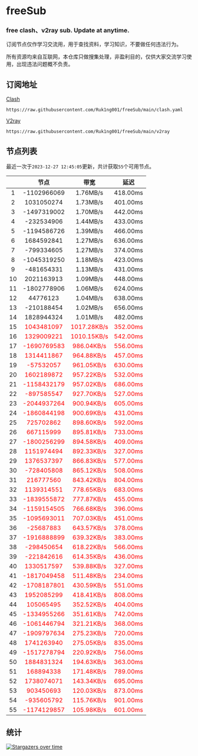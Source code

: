 # freeSub
### free clash、v2ray sub. Update at anytime.

订阅节点仅作学习交流用，用于查找资料，学习知识，不要做任何违法行为。

所有资源均来自互联网，本仓库只做搜集处理，非盈利目的，仅供大家交流学习使用，出现违法问题概不负责。

## 订阅地址
[Clash](https://raw.githubusercontent.com/Ruk1ng001/freeSub/main/clash.yaml)
```
https://raw.githubusercontent.com/Ruk1ng001/freeSub/main/clash.yaml
```
[V2ray](https://raw.githubusercontent.com/Ruk1ng001/freeSub/main/v2ray)
```
https://raw.githubusercontent.com/Ruk1ng001/freeSub/main/v2ray
```

## 节点列表

最近一次于`2023-12-27 12:45:05`更新，共计获取`55`个可用节点。

|  | 节点 | 带宽 | 延迟 |
|:-:|:--:|:--:|:--:|
 | 1 | -1102966069 | 1.76MB/s | 418.00ms |
 | 2 | 1031050274 | 1.73MB/s | 401.00ms |
 | 3 | -1497319002 | 1.70MB/s | 442.00ms |
 | 4 | -232534906 | 1.44MB/s | 433.00ms |
 | 5 | -1194586726 | 1.39MB/s | 466.00ms |
 | 6 | 1684592841 | 1.27MB/s | 636.00ms |
 | 7 | -799334605 | 1.27MB/s | 374.00ms |
 | 8 | -1045319250 | 1.18MB/s | 423.00ms |
 | 9 | -481654331 | 1.13MB/s | 431.00ms |
 | 10 | 2021163913 | 1.09MB/s | 448.00ms |
 | 11 | -1802778906 | 1.06MB/s | 624.00ms |
 | 12 | 44776123 | 1.04MB/s | 638.00ms |
 | 13 | -210188454 | 1.02MB/s | 656.00ms |
 | 14 | 1828944324 | 1.01MB/s | 482.00ms |
 | 15 | <font color=red>1043481097</font> | <font color=red>1017.28KB/s</font> | <font color=red>352.00ms</font> |
 | 16 | <font color=red>1329009221</font> | <font color=red>1010.15KB/s</font> | <font color=red>542.00ms</font> |
 | 17 | <font color=red>-1690769583</font> | <font color=red>986.04KB/s</font> | <font color=red>556.00ms</font> |
 | 18 | <font color=red>1314411867</font> | <font color=red>964.88KB/s</font> | <font color=red>457.00ms</font> |
 | 19 | <font color=red>-57532057</font> | <font color=red>961.05KB/s</font> | <font color=red>630.00ms</font> |
 | 20 | <font color=red>1602189872</font> | <font color=red>957.22KB/s</font> | <font color=red>532.00ms</font> |
 | 21 | <font color=red>-1158432179</font> | <font color=red>957.02KB/s</font> | <font color=red>686.00ms</font> |
 | 22 | <font color=red>-897585547</font> | <font color=red>927.70KB/s</font> | <font color=red>527.00ms</font> |
 | 23 | <font color=red>-2044937264</font> | <font color=red>900.94KB/s</font> | <font color=red>605.00ms</font> |
 | 24 | <font color=red>-1860844198</font> | <font color=red>900.69KB/s</font> | <font color=red>431.00ms</font> |
 | 25 | <font color=red>725702862</font> | <font color=red>898.60KB/s</font> | <font color=red>592.00ms</font> |
 | 26 | <font color=red>667115999</font> | <font color=red>895.81KB/s</font> | <font color=red>733.00ms</font> |
 | 27 | <font color=red>-1800256299</font> | <font color=red>894.58KB/s</font> | <font color=red>409.00ms</font> |
 | 28 | <font color=red>1151974494</font> | <font color=red>892.33KB/s</font> | <font color=red>327.00ms</font> |
 | 29 | <font color=red>1376537397</font> | <font color=red>866.83KB/s</font> | <font color=red>577.00ms</font> |
 | 30 | <font color=red>-728405808</font> | <font color=red>865.12KB/s</font> | <font color=red>508.00ms</font> |
 | 31 | <font color=red>216777560</font> | <font color=red>843.42KB/s</font> | <font color=red>804.00ms</font> |
 | 32 | <font color=red>1139314551</font> | <font color=red>778.65KB/s</font> | <font color=red>683.00ms</font> |
 | 33 | <font color=red>-1839555872</font> | <font color=red>777.87KB/s</font> | <font color=red>455.00ms</font> |
 | 34 | <font color=red>-1159154505</font> | <font color=red>766.68KB/s</font> | <font color=red>396.00ms</font> |
 | 35 | <font color=red>-1095693011</font> | <font color=red>707.03KB/s</font> | <font color=red>451.00ms</font> |
 | 36 | <font color=red>-25687883</font> | <font color=red>643.57KB/s</font> | <font color=red>378.00ms</font> |
 | 37 | <font color=red>-1916888899</font> | <font color=red>639.32KB/s</font> | <font color=red>383.00ms</font> |
 | 38 | <font color=red>-298450654</font> | <font color=red>618.22KB/s</font> | <font color=red>566.00ms</font> |
 | 39 | <font color=red>-221842616</font> | <font color=red>614.35KB/s</font> | <font color=red>436.00ms</font> |
 | 40 | <font color=red>1330517597</font> | <font color=red>539.88KB/s</font> | <font color=red>327.00ms</font> |
 | 41 | <font color=red>-1817049458</font> | <font color=red>511.48KB/s</font> | <font color=red>234.00ms</font> |
 | 42 | <font color=red>-1708187801</font> | <font color=red>430.59KB/s</font> | <font color=red>551.00ms</font> |
 | 43 | <font color=red>1952085299</font> | <font color=red>418.41KB/s</font> | <font color=red>808.00ms</font> |
 | 44 | <font color=red>105065495</font> | <font color=red>352.52KB/s</font> | <font color=red>404.00ms</font> |
 | 45 | <font color=red>-1334955266</font> | <font color=red>351.61KB/s</font> | <font color=red>742.00ms</font> |
 | 46 | <font color=red>-1061446794</font> | <font color=red>321.21KB/s</font> | <font color=red>368.00ms</font> |
 | 47 | <font color=red>-1909797634</font> | <font color=red>275.23KB/s</font> | <font color=red>720.00ms</font> |
 | 48 | <font color=red>1741263940</font> | <font color=red>275.05KB/s</font> | <font color=red>835.00ms</font> |
 | 49 | <font color=red>-1517278794</font> | <font color=red>220.92KB/s</font> | <font color=red>756.00ms</font> |
 | 50 | <font color=red>1884831324</font> | <font color=red>194.63KB/s</font> | <font color=red>363.00ms</font> |
 | 51 | <font color=red>168894338</font> | <font color=red>171.48KB/s</font> | <font color=red>789.00ms</font> |
 | 52 | <font color=red>1738074071</font> | <font color=red>143.34KB/s</font> | <font color=red>695.00ms</font> |
 | 53 | <font color=red>903450693</font> | <font color=red>120.03KB/s</font> | <font color=red>873.00ms</font> |
 | 54 | <font color=red>-935605792</font> | <font color=red>115.76KB/s</font> | <font color=red>901.00ms</font> |
 | 55 | <font color=red>-1174129857</font> | <font color=red>105.98KB/s</font> | <font color=red>601.00ms</font> |


## 统计

[![Stargazers over time](https://starchart.cc/Ruk1ng001/freeSub.svg)](https://starchart.cc/Ruk1ng001/freeSub)